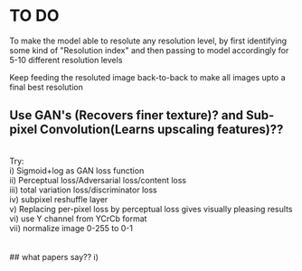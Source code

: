 # TO DO
To make the model able to resolute any resolution level, by first identifying some kind of "Resolution index" and then passing to model accordingly for 5-10 different resolution levels

Keep feeding the resoluted image back-to-back to make all images upto a final best resolution


## Use GAN's (Recovers finer texture)? and Sub-pixel Convolution(Learns upscaling features)??
<br/>
Try:<br/>
i) Sigmoid+log as GAN loss function<br/>
ii) Perceptual loss/Adversarial loss/content loss<br/>
iii) total variation loss/discriminator loss<br/>
iv) subpixel reshuffle layer<br/>
v) Replacing per-pixel loss by perceptual loss gives visually pleasing results<br/>
vi) use Y channel from YCrCb format<br/>
vii) normalize image 0-255 to 0-1<br/>
<br/>
<br/>
## what papers say??
i) 
